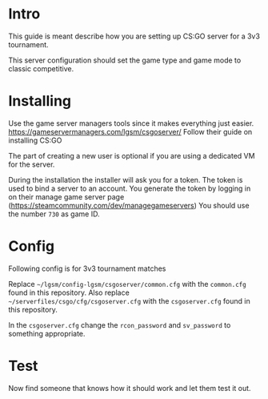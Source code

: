 # Intro

This guide is meant describe how you are setting up CS:GO server for a 3v3 tournament.

This server configuration should set the game type and game mode to classic competitive.

# Installing
Use the game server managers tools since it makes everything just easier. https://gameservermanagers.com/lgsm/csgoserver/
Follow their guide on installing CS:GO

The part of creating a new user is optional if you are using a dedicated VM for the server.

During the installation the installer will ask you for a token. The token is used to bind a server to an account. You generate the token by logging in on their manage game server page (https://steamcommunity.com/dev/managegameservers) You should use the number `730` as game ID.

# Config

Following config is for 3v3 tournament matches

Replace `~/lgsm/config-lgsm/csgoserver/common.cfg` with the `common.cfg` found in this repository.
Also replace  `~/serverfiles/csgo/cfg/csgoserver.cfg` with the `csgoserver.cfg` found in this repository.

In the `csgoserver.cfg` change the `rcon_password` and `sv_password` to something appropriate.

# Test

Now find someone that knows how it should work and let them test it out.
